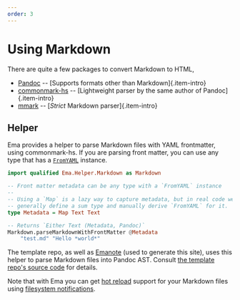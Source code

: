 ```yaml
---
order: 3
---
```


# Using Markdown

There are quite a few packages to convert Markdown to HTML,

- [Pandoc](https://hackage.haskell.org/package/pandoc) -- [Supports formats other than Markdown]{.item-intro}
- [commonmark-hs](https://github.com/jgm/commonmark-hs) -- [Lightweight parser by the same author of Pandoc]{.item-intro}
- [mmark](https://github.com/mmark-md/mmark) -- [*Strict* Markdown parser]{.item-intro}

## Helper

Ema provides a helper to parse Markdown files with YAML frontmatter, using commonmark-hs. If you are parsing front matter, you can use any type that has a [`FromYAML`](https://hackage.haskell.org/package/HsYAML-0.2.1.0/docs/Data-YAML.html#t:FromYAML) instance.

```haskell
import qualified Ema.Helper.Markdown as Markdown

-- Front matter metadata can be any type with a `FromYAML` instance
-- 
-- Using a `Map` is a lazy way to capture metadata, but in real code we
-- generally define a sum type and manually derive `FromYAML` for it.
type Metadata = Map Text Text 

-- Returns `Either Text (Metadata, Pandoc)`
Markdown.parseMarkdownWithFrontMatter @Metadata 
    "test.md" "Hello *world*"
```

The template repo, as well as [Emanote](https://github.com/srid/emanote) (used to generate this site), uses this helper to parse Markdown files into Pandoc AST. Consult [the template repo's source code](https://github.com/srid/ema-template/blob/master/src/Main.hs) for details.

Note that with Ema you can get [hot reload](concepts/hot-reload.md) support for your Markdown files using [filesystem notifications](guide/helpers/filesystem.md).
